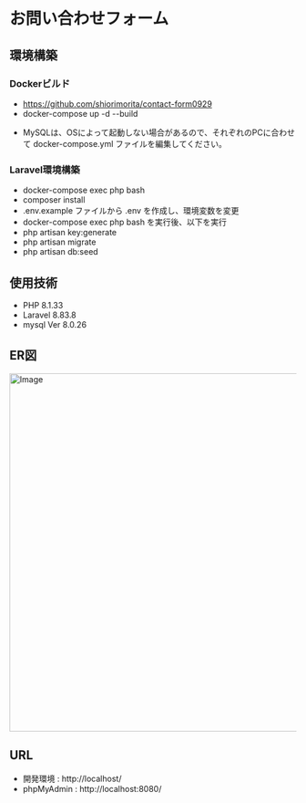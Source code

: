 # お問い合わせフォーム

## 環境構築


### Dockerビルド

+ https://github.com/shiorimorita/contact-form0929
+ docker-compose up -d --build

* MySQLは、OSによって起動しない場合があるので、それぞれのPCに合わせて docker-compose.yml ファイルを編集してください。

### Laravel環境構築

+ docker-compose exec php bash
+ composer install
+ .env.example ファイルから .env を作成し、環境変数を変更
+ docker-compose exec php bash を実行後、以下を実行 
+ php artisan key:generate
+ php artisan migrate
+ php artisan db:seed

## 使用技術

* PHP 8.1.33
* Laravel 8.83.8
* mysql Ver 8.0.26

## ER図
<img width="621" height="628" alt="Image" src="https://github.com/user-attachments/assets/08080d0a-13dd-478c-b227-ecb5edbb3b82" />

## URL

* 開発環境 : http://localhost/
* phpMyAdmin : http://localhost:8080/